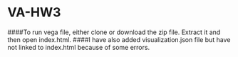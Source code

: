 # VA-HW3
####To run vega file, either clone or download the zip file. Extract it and then open index.html.
####I have also added visualization.json file but have not linked to index.html because of some errors.
